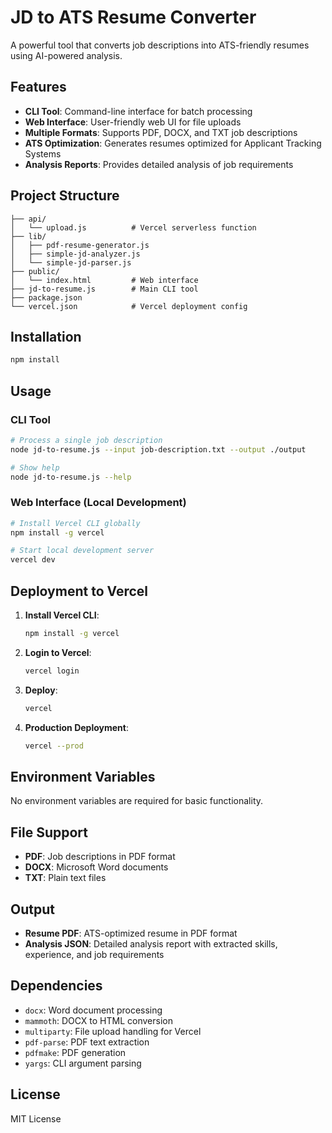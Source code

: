 # JD to ATS Resume Converter

A powerful tool that converts job descriptions into ATS-friendly resumes using AI-powered analysis.

## Features

- **CLI Tool**: Command-line interface for batch processing
- **Web Interface**: User-friendly web UI for file uploads
- **Multiple Formats**: Supports PDF, DOCX, and TXT job descriptions
- **ATS Optimization**: Generates resumes optimized for Applicant Tracking Systems
- **Analysis Reports**: Provides detailed analysis of job requirements

## Project Structure

```
├── api/
│   └── upload.js          # Vercel serverless function
├── lib/
│   ├── pdf-resume-generator.js
│   ├── simple-jd-analyzer.js
│   └── simple-jd-parser.js
├── public/
│   └── index.html         # Web interface
├── jd-to-resume.js        # Main CLI tool
├── package.json
└── vercel.json            # Vercel deployment config
```

## Installation

```bash
npm install
```

## Usage

### CLI Tool

```bash
# Process a single job description
node jd-to-resume.js --input job-description.txt --output ./output

# Show help
node jd-to-resume.js --help
```

### Web Interface (Local Development)

```bash
# Install Vercel CLI globally
npm install -g vercel

# Start local development server
vercel dev
```

## Deployment to Vercel

1. **Install Vercel CLI**:
   ```bash
   npm install -g vercel
   ```

2. **Login to Vercel**:
   ```bash
   vercel login
   ```

3. **Deploy**:
   ```bash
   vercel
   ```

4. **Production Deployment**:
   ```bash
   vercel --prod
   ```

## Environment Variables

No environment variables are required for basic functionality.

## File Support

- **PDF**: Job descriptions in PDF format
- **DOCX**: Microsoft Word documents
- **TXT**: Plain text files

## Output

- **Resume PDF**: ATS-optimized resume in PDF format
- **Analysis JSON**: Detailed analysis report with extracted skills, experience, and job requirements

## Dependencies

- `docx`: Word document processing
- `mammoth`: DOCX to HTML conversion
- `multiparty`: File upload handling for Vercel
- `pdf-parse`: PDF text extraction
- `pdfmake`: PDF generation
- `yargs`: CLI argument parsing

## License

MIT License